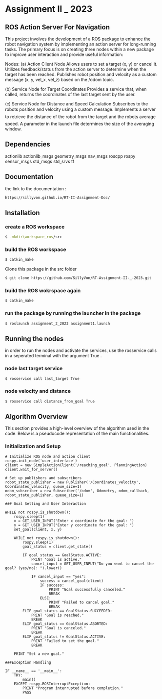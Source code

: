  
# Assignment II _ 2023

## ROS Action Server For Navigation 

This project involves the development of a ROS package to enhance the robot navigation system by implementing an action server for long-running tasks. The primary focus is on creating three nodes within a new package to improve user interaction and provide useful information:

Nodes:
(a) Action Client Node
Allows users to set a target (x, y) or cancel it.
Utilizes feedback/status from the action server to determine when the target has been reached.
Publishes robot position and velocity as a custom message (x, y, vel_x, vel_z) based on the /odom topic.

(b) Service Node for Target Coordinates
Provides a service that, when called, returns the coordinates of the last target sent by the user.

(c) Service Node for Distance and Speed Calculation
Subscribes to the robots position and velocity using a custom message.
Implements a server to retrieve the distance of the robot from the target and the robots average speed.
A parameter in the launch file determines the size of the averaging window.


## Dependencies

 actionlib
  actionlib_msgs
  geometry_msgs
  nav_msgs
  roscpp
  rospy
  sensor_msgs
  std_msgs
  std_srvs
  tf

## Documentation 
 the link to the documentation :
 ```bash
 https://sillyvon.github.io/RT-II-Assignment-Doc/
 ```
## Installation

### create a ROS workspace 
```bash
$ -mkdir\workspace_ros/src
```
### build the ROS workspace 
```bash
$ catkin_make
```
Clone this package in the src folder
```bash
$ git clone https://github.com/SillyVon/RT-Assignment-II-_-2023.git
```
### build the ROS wokrspace again 
```bash
$ catkin_make
```
### run the package by running the launcher in the package 
```bash
$ roslaunch assignment_2_2023 assignment1.launch
```

## Running the nodes 

in order to run the nodes and activate the services, use the rosservice calls in a seperated terminal with the argument True .

### node last target service 
```bash
$ rosservice call last_target True
```
### node velocity and distance 

```bash
$ rosservice call distance_from_goal True
```

## Algorithm Overview

This section provides a high-level overview of the algorithm used in the code. Below is a pseudocode representation of the main functionalities.

### Initialization and Setup

```pseudocode
# Initialize ROS node and action client
rospy.init_node('user_interface')
client = new SimpleActionClient('/reaching_goal', PlanningAction)
client.wait_for_server()

# Set up publishers and subscribers
robot_state_publisher = new Publisher('/Coordinates_velocity', Coordinates_velocity, queue_size=1)
odom_subscriber = new Subscriber('/odom', Odometry, odom_callback, robot_state_publisher, queue_size=1)

### Goal Setting and User Interaction

WHILE not rospy.is_shutdown():
    rospy.sleep(1)
    x = GET_USER_INPUT("Enter x coordinate for the goal: ")
    y = GET_USER_INPUT("Enter y coordinate for the goal: ")
    set_goal(client, x, y)

    WHILE not rospy.is_shutdown():
        rospy.sleep(1)
        goal_status = client.get_state()

        IF goal_status == GoalStatus.ACTIVE:
            PRINT "Goal is active."
            cancel_input = GET_USER_INPUT("Do you want to cancel the goal? (yes/no): ").lower()

            IF cancel_input == "yes":
                success = cancel_goal(client)
                IF success:
                    PRINT "Goal successfully canceled."
                    BREAK
                ELSE:
                    PRINT "Failed to cancel goal."
                    BREAK
        ELIF goal_status == GoalStatus.SUCCEEDED:
            PRINT "Goal is reached."
            BREAK
        ELIF goal_status == GoalStatus.ABORTED:
            PRINT "Goal is canceled."
            BREAK
        ELIF goal_status != GoalStatus.ACTIVE:
            PRINT "Failed to set the goal."
            BREAK

    PRINT "Set a new goal."

###Exception Handling

IF __name__ == '__main__':
    TRY:
        main()
    EXCEPT rospy.ROSInterruptException:
        PRINT "Program interrupted before completion."
        PASS

